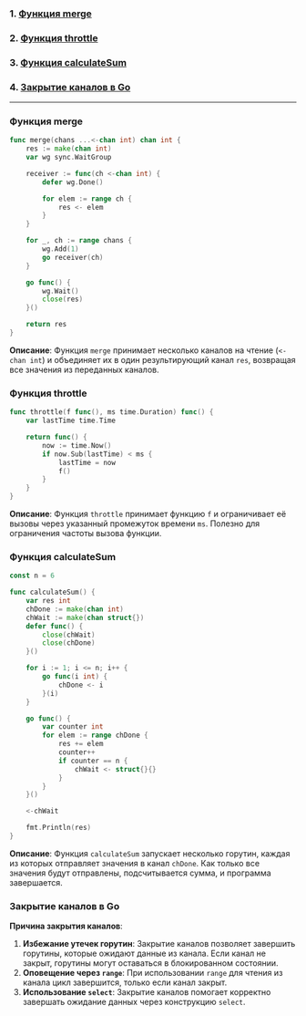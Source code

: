 ### 1. [Функция merge](#merge-function)  
### 2. [Функция throttle](#throttle-function)  
### 3. [Функция calculateSum](#calculate-sum-function)  
### 4. [Закрытие каналов в Go](#why-close-channels-in-go)

---

### Функция merge <a id="merge-function"></a>

```go
func merge(chans ...<-chan int) chan int {
	res := make(chan int)
	var wg sync.WaitGroup

	receiver := func(ch <-chan int) {
		defer wg.Done()

		for elem := range ch {
			res <- elem
		}
	}

	for _, ch := range chans {
		wg.Add(1)
		go receiver(ch)
	}

	go func() {
		wg.Wait()
		close(res)
	}()

	return res
}
```

**Описание**: Функция `merge` принимает несколько каналов на чтение (`<-chan int`) и объединяет их в один результирующий канал `res`, возвращая все значения из переданных каналов.

### Функция throttle <a id="throttle-function"></a>

```go
func throttle(f func(), ms time.Duration) func() {
	var lastTime time.Time

	return func() {
		now := time.Now()
		if now.Sub(lastTime) < ms {
			lastTime = now
			f()
		}
	}
}
```

**Описание**: Функция `throttle` принимает функцию `f` и ограничивает её вызовы через указанный промежуток времени `ms`. Полезно для ограничения частоты вызова функции.

### Функция calculateSum <a id="calculate-sum-function"></a>

```go
const n = 6

func calculateSum() {
	var res int
	chDone := make(chan int)
	chWait := make(chan struct{})
	defer func() {
		close(chWait)
		close(chDone)
	}()

	for i := 1; i <= n; i++ {
		go func(i int) {
			chDone <- i
		}(i)
	}

	go func() {
		var counter int
		for elem := range chDone {
			res += elem
			counter++
			if counter == n {
				chWait <- struct{}{}
			}
		}
	}()

	<-chWait

	fmt.Println(res)
}
```

**Описание**: Функция `calculateSum` запускает несколько горутин, каждая из которых отправляет значения в канал `chDone`. Как только все значения будут отправлены, подсчитывается сумма, и программа завершается.

### Закрытие каналов в Go <a id="why-close-channels-in-go"></a>

**Причина закрытия каналов**:
1. **Избежание утечек горутин**: Закрытие каналов позволяет завершить горутины, которые ожидают данные из канала. Если канал не закрыт, горутины могут оставаться в блокированном состоянии.
2. **Оповещение через `range`**: При использовании `range` для чтения из канала цикл завершится, только если канал закрыт.
3. **Использование `select`**: Закрытие каналов помогает корректно завершать ожидание данных через конструкцию `select`.